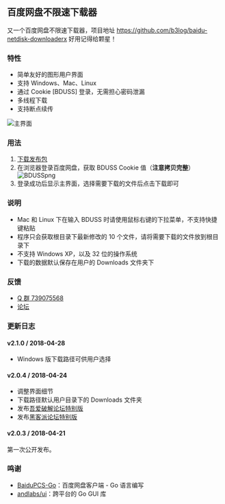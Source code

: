 ## 百度网盘不限速下载器

又一个百度网盘不限速下载器，项目地址 https://github.com/b3log/baidu-netdisk-downloaderx 好用记得给颗星！

### 特性

* 简单友好的图形用户界面
* 支持 Windows、Mac、Linux
* 通过 Cookie [BDUSS] 登录，无需担心密码泄漏
* 多线程下载
* 支持断点续传

![主界面](https://github.com/b3log/baidu-netdisk-downloaderx/blob/master/%E4%B8%BB%E7%95%8C%E9%9D%A2.png)

### 用法

1. [下载发布包](https://share.weiyun.com/57zViCm)
2. 在浏览器登录百度网盘，获取 BDUSS Cookie 值（**注意拷贝完整**）
   ![BDUSSpng](https://img.hacpai.com/file/2018/04/d1a78d5163f644d7931925ef5edbf9dd_BDUSS.png)
3. 登录成功后显示主界面，选择需要下载的文件后点击下载即可

### 说明

* Mac 和 Linux 下在输入 BDUSS 时请使用鼠标右键的下拉菜单，不支持快捷键粘贴
* 程序只会获取根目录下最新修改的 10 个文件，请将需要下载的文件放到根目录下
* 不支持 Windows XP，以及 32 位的操作系统
* 下载的数据默认保存在用户的 Downloads 文件夹下

### 反馈

* [Q 群 739075568](https://shang.qq.com/wpa/qunwpa?idkey=e1b4287d075e86792f42f413f75943c91da37d074649d28c51aa6d48361631ba)
* [论坛](https://hacpai.com/article/1524460877352)

### 更新日志

#### v2.1.0 / 2018-04-28

* Windows 版下载路径可供用户选择

#### v2.0.4 / 2018-04-24

* 调整界面细节
* 下载路径默认用户目录下的 Downloads 文件夹
* 发布[吾爱破解论坛特别版](https://www.52pojie.cn/thread-730453-1-1.html)
* 发布[黑客派论坛特别版](https://hacpai.com/article/1524460877352)

#### v2.0.3 / 2018-04-21

第一次公开发布。

### 鸣谢

* [BaiduPCS-Go](https://github.com/iikira/BaiduPCS-Go)：百度网盘客户端 - Go 语言编写
* [andlabs/ui](https://github.com/andlabs/ui)：跨平台的 Go GUI 库
